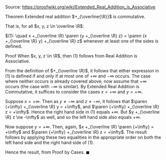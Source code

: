 # 

Source: https://proofwiki.org/wiki/Extended_Real_Addition_is_Associative

Theorem
Extended real addition $+_{\overline{\R}}$ is commutative.

That is, for all $x, y, z \in \overline \R$:

$(1): \quad x +_{\overline \R} \paren {y +_{\overline \R} z} = \paren {x +_{\overline \R} y} +_{\overline \R} z$
whenever at least one of the sides is defined.


Proof
When $x, y, z \in \R$, then $(1)$ follows from Real Addition is Associative.

From the definition of $+_{\overline \R}$, it follows that either expression in $(1)$ is defined if and only if at most one of $+\infty$ and $-\infty$ occurs.
The case where neither occurs is already covered above; now assume that $+\infty$ occurs (the case with $-\infty$ is similar).
By Extended Real Addition is Commutative, it suffices to consider the cases $x = +\infty$ and $y = +\infty$.

Suppose $x = +\infty$.
Then as $y \ne -\infty$ and $z \ne -\infty$, it follows that $\paren {+\infty} +_{\overline \R} y = +\infty$, and $\paren {+\infty} +_{\overline \R} z = +\infty$.
Hence the right hand side in $(1)$ equals $+\infty$.
But $y +_{\overline \R} z \ne -\infty$ as well, and so the left hand side also equals $+\infty$.

Now suppose $y = +\infty$.
Then, again, $x +_{\overline \R} \paren {+\infty} = +\infty$ and $\paren {+\infty} +_{\overline \R} z = +\infty$.
The result follows by applying these two equalities in the appropriate order on both the left hand side and the right hand side of $(1)$.

Hence the result, from Proof by Cases.
$\blacksquare$





